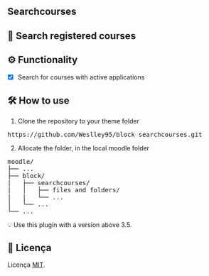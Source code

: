 ## Searchcourses

## 🎨 Search registered courses

## ⚙️ Functionality

- [x] Search for courses with active applications

## 🛠 How to use

1. Clone the repository to your theme folder
<pre>
https://github.com/Weslley95/block_searchcourses.git
</pre>
2. Allocate the folder, in the local moodle folder

<pre>
moodle/
├── ...                                
├── block/                            
|   ├── searchcourses/                         
|   │   ├── files and folders/                                                           
|   |   └── ...                        
│   └── ...                            
└── ...                                
</pre>

💡 Use this plugin with a version above 3.5.

## 📝 Licença
Licença [MIT](./LICENSE).
